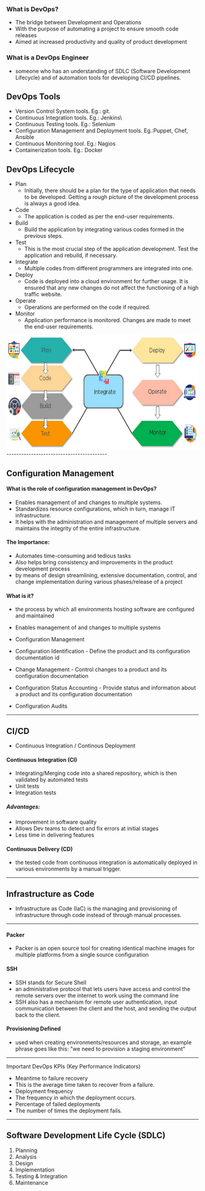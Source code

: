 ### What is DevOps?

 - The bridge between Development and Operations
 - With the purpose of automating a project to ensure smooth code releases
 - Aimed at increased productivity and quality of product development

### What is a DevOps Engineer

-  someone who has an understanding of SDLC (Software Development Lifecycle) and of automation tools for developing CI/CD pipelines.

## DevOps Tools

-  Version Control System tools. Eg.: git.
-  Continuous Integration tools. Eg.: Jenkins\
-  Continuous Testing tools. Eg.: Selenium
-  Configuration Management and Deployment tools. Eg.:Puppet, Chef, Ansible
-  Continuous Monitoring tool. Eg.: Nagios
-  Containerization tools. Eg.: Docker

## DevOps Lifecycle
-  Plan 
   -  Initially, there should be a plan for the type of application that needs to be developed. Getting a rough picture of the development process is always a good idea.
-  Code 
   -  The application is coded as per the end-user requirements. 
-  Build
   -  Build the application by integrating various codes formed in the previous steps.
-  Test
   -  This is the most crucial step of the application development. Test the application and rebuild, if necessary.
-  Integrate
   -  Multiple codes from different programmers are integrated into one.
-  Deploy
   -  Code is deployed into a cloud environment for further usage. It is ensured that any new changes do not affect the functioning of a high traffic website.
-  Operate
   -  Operations are performed on the code if required.
-  Monitor
   -  Application performance is monitored. Changes are made to meet the end-user requirements.

<img src="devOpsLifecycle.PNG" height="300">
-----------------------------------------

## Configuration Management

#### What is the role of configuration management in DevOps?

-  Enables management of and changes to multiple systems.
-  Standardizes resource configurations, which in turn, manage IT infrastructure.
-  It helps with the administration and management of multiple servers and maintains the integrity of the entire infrastructure.


#### The Importance:
-  Automates time-consuming and tedious tasks
-  Also helps bring consistency and improvements in the product development process
  -  by means of design streamlining, extensive documentation, control, and change implementation during various phases/release of a project

#### What is it?
-  the process by which all environments hosting software are configured and maintained
-  Enables management of and changes to multiple systems

-  Configuration Management
  -  Configuration Identification
    -  Define the product and its configuration documentation id
  -  Change Management
    -  Control changes to a product and its configuration documentation
  -  Configuration Status Accounting
    -  Provide status and information about a product and its configuration documentation
  
  -  Configuration Audits

---------------------

## CI/CD
-  Continuous Integration / Continous Deployment

#### Continuous Integration (CI)
-  Integrating/Merging code into a shared repository, which is then validated by automated tests
  - Unit tests
  - Integration tests 

##### Advantages:
-  Improvement in software quality
-  Allows Dev teams to detect and fix errors at initial stages
-  Less time in delivering features

#### Continuous Delivery (CD)
-  the tested code from continuous integration is automatically deployed in various environments by a manual trigger.

-----------------------

## Infrastructure as Code
-  Infrastructure as Code (IaC) is the managing and provisioning of infrastructure through code instead of through manual processes.

---------------------

#### Packer
-  Packer is an open source tool for creating identical machine images for multiple platforms from a single source configuration

#### SSH
-  SSH stands for Secure Shell
  -  an administrative protocol that lets users have access and control the remote servers over the internet to work using the command line
  -  SSH also has a mechanism for remote user authentication, input communication between the client and the host, and sending the output back to the client.


#### Provisioning Defined
-  used when creating environments/resources and storage, an example phrase goes like this: "we need to provision a staging environment"

---------------------------------------

Important DevOps KPIs (Key Performance Indicators)

-  Meantime to failure recovery
  -  This is the average time taken to recover from a failure.
-  Deployment frequency
  -  The frequency in which the deployment occurs. 
-  Percentage of failed deployments
  -  The number of times the deployment fails.

---------------------------------------

## Software Development Life Cycle (SDLC)

1. Planning
2. Analysis
3. Design
4. Implementation
5. Testing & Integration
6. Maintenance

